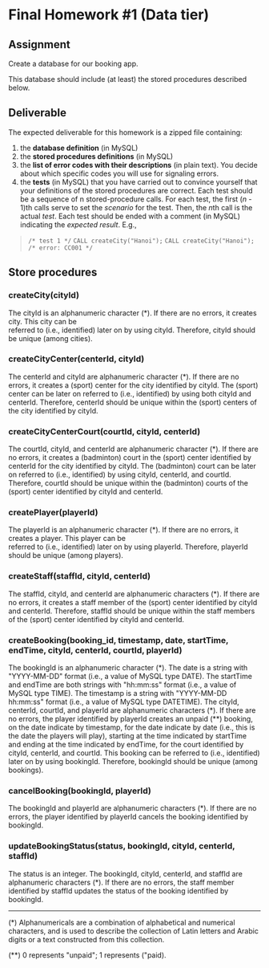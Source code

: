 # Final Homework #1 (Data tier) # 

## Assignment ##
Create a database for our booking app.

This database should include (at least)
the stored procedures described below.

## Deliverable ##
The expected deliverable for this homework is a zipped file 
containing:

1. the **database definition** (in MySQL)
2. the **stored procedures definitions** (in MySQL)
3. the **list of error codes with their descriptions** (in plain text).
You decide about which specific codes you will use for signaling errors.
4. the **tests** (in MySQL) that you have carried out to convince yourself
that your definitions of the stored procedures are correct. 
Each test should be a sequence of n stored-procedure calls.
For each test, the first (*n* - 1)th  calls 
serve to set the *scenario* for the test. 
Then, the *n*th call is the actual *test*. Each test should be ended
with a comment (in MySQL) indicating the *expected result*.
E.g.,

> `/* test 1 */`
> `CALL createCity("Hanoi");`
> `CALL createCity("Hanoi");`
> `/* error: CC001 */`

## Store procedures ##
### createCity(cityId) ###

The cityId is an alphanumeric character (\*). 
If there are no errors, it creates city. This city can be  
referred to (i.e., identified) later on by using cityId. 
Therefore, cityId should be unique (among cities). 

### createCityCenter(centerId, cityId) ###

The centerId and cityId are alphanumeric character (\*). 
If there are no errors, it creates a (sport) center for the
city identified by cityId. The (sport) center can be
later on referred to (i.e., identified) by using both 
cityId and centerId. Therefore, centerId should be
unique within the (sport) centers of the city identified
by cityId.

### createCityCenterCourt(courtId, cityId, centerId) ###

The courtId, cityId, and centerId are alphanumeric character (\*). 
If there are no errors, it creates a (badminton) court in the 
(sport) center identified by centerId for the
city identified by cityId. The (badminton) court can be
later on referred to (i.e., identified) by using 
cityId, centerId, and courtId. Therefore, courtId should
be unique within the (badminton) courts of the (sport) center
identified by cityId and centerId.

### createPlayer(playerId) ###

The playerId is an alphanumeric character (\*). 
If there are no errors, it creates a player. This player can be  
referred to (i.e., identified) later on by using playerId. 
Therefore, playerId should be unique (among players).

### createStaff(staffId, cityId, centerId) ###

The staffId, cityId, and centerId are alphanumeric characters (\*). 
If there are no errors, it creates a staff member of the
(sport) center identified by cityId and centerId. 
Therefore, staffId should
be unique within the staff members of the (sport) center
identified by cityId and centerId.

### createBooking(booking_id, timestamp, date, startTime, endTime, cityId, centerId, courtId, playerId) ###

The bookingId is an alphanumeric character (\*). 
The date is a string with "YYYY-MM-DD" format (i.e., a value
of MySQL type DATE).
The startTime and endTime are both strings with  "hh:mm:ss" format
(i.e., a value of MySQL type TIME).
The timestamp  is a string with "YYYY-MM-DD hh:mm:ss" format
(i.e., a value of MySQL type DATETIME).
The cityId, centerId, courtId, and playerId are 
alphanumeric characters (\*). 
If there are no errors, 
the player identified by playerId
creates an unpaid (\*\*) booking,
on the date indicate by timestamp,
for the date indicate by date (i.e., this is the date the players will play),
starting at the time indicated by startTime
and ending at the time indicated by endTime,
for the court identified by cityId, centerId, and courtId.
This booking can be referred to (i.e., identified) later on 
by using bookingId. 
Therefore, bookingId should be unique (among bookings). 

### cancelBooking(bookingId, playerId) ###
The bookingId and playerId are 
alphanumeric characters (\*). 
If there are no errors,
the player identified by playerId
cancels the booking identified
by bookingId.

### updateBookingStatus(status, bookingId, cityId, centerId, staffId) ###
The status is an integer.
The bookingId, cityId, centerId, and staffId are 
alphanumeric characters (\*). 
If there are no errors,
the staff member identified by staffId
updates the status of the booking identified
by bookingId.

___

(\*) Alphanumericals are a combination of alphabetical and numerical
characters, and is used to describe the collection of Latin letters
and Arabic digits or a text constructed from this collection.

(\*\*) 0 represents "unpaid"; 1 represents ("paid).
